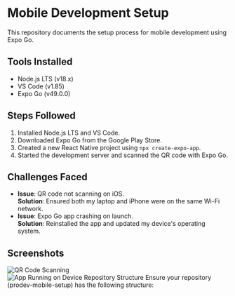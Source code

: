 # Mobile Development Setup

This repository documents the setup process for mobile development using Expo Go.

## Tools Installed
- Node.js LTS (v18.x)
- VS Code (v1.85)
- Expo Go (v49.0.0)

## Steps Followed
1. Installed Node.js LTS and VS Code.
2. Downloaded Expo Go from the Google Play Store.
3. Created a new React Native project using `npx create-expo-app`.
4. Started the development server and scanned the QR code with Expo Go.

## Challenges Faced
- **Issue**: QR code not scanning on iOS.  
  **Solution**: Ensured both my laptop and iPhone were on the same Wi-Fi network.
- **Issue**: Expo Go app crashing on launch.  
  **Solution**: Reinstalled the app and updated my device's operating system.

## Screenshots
![QR Code Scanning](screenshots/qr-code-scan.png)  
![App Running on Device](screenshots/app-running.jpg)
Repository Structure
Ensure your repository (prodev-mobile-setup) has the following structure:
